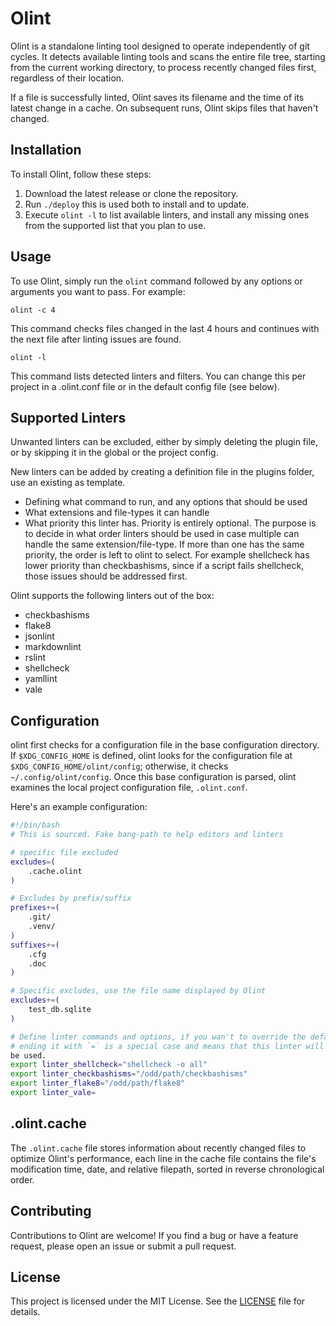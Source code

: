 # Olint

Olint is a standalone linting tool designed to operate independently of git
cycles. It detects available linting tools and scans the entire file tree,
starting from the current working directory, to process recently changed
files first, regardless of their location.

If a file is successfully linted, Olint saves its filename and the time of
its latest change in a cache. On subsequent runs, Olint skips files that
haven't changed.

## Installation

To install Olint, follow these steps:

1. Download the latest release or clone the repository.
2. Run `./deploy` this is used both to install and to update.
3. Execute `olint -l` to list available linters, and install any missing
ones from the supported list that you plan to use.

## Usage

To use Olint, simply run the `olint` command followed by any options or
arguments you want to pass. For example:

```shell
olint -c 4
```

This command checks files changed in the last 4 hours and continues with the
next file after linting issues are found.

```shell
olint -l
```

This command lists detected linters and filters.
You can change this per project in a .olint.conf file
or in the default config file (see below).

## Supported Linters

Unwanted linters can be excluded, either by simply deleting the plugin file,
or by skipping it in the global or the project config.

New linters can be added by creating a definition file in the plugins
folder, use an existing as template.

- Defining what command to run, and any options that should be used
- What extensions and file-types it can handle
- What priority this linter has. Priority is entirely optional.
The purpose is to decide in what order linters should be used in case
multiple can handle the same extension/file-type. If more than one
has the same priority, the order is left to olint to select.
For example shellcheck has lower priority than checkbashisms, since if
a script fails shellcheck, those issues should be addressed first.

Olint supports the following linters out of the box:

- checkbashisms
- flake8
- jsonlint
- markdownlint
- rslint
- shellcheck
- yamllint
- vale

## Configuration

olint first checks for a configuration file in the base configuration
directory.
If `$XDG_CONFIG_HOME` is defined, olint looks for the configuration file at
`$XDG_CONFIG_HOME/olint/config`; otherwise, it checks
`~/.config/olint/config`.
Once this base configuration is parsed, olint examines the local project
configuration file, `.olint.conf`.

Here's an example configuration:

```bash
#!/bin/bash
# This is sourced. Fake bang-path to help editors and linters

# specific file excluded
excludes=(
    .cache.olint
)

# Excludes by prefix/suffix
prefixes+=(
    .git/
    .venv/
)
suffixes+=(
    .cfg
    .doc
)

# Specific excludes, use the file name displayed by Olint
excludes+=(
    test_db.sqlite
)

# Define linter commands and options, if you wan't to override the defaults.
# ending it with `=` is a special case and means that this linter will not
be used.
export linter_shellcheck="shellcheck -o all"
export linter_checkbashisms="/odd/path/checkbashisms"
export linter_flake8="/odd/path/flake8"
export linter_vale=
```

## .olint.cache

The `.olint.cache` file stores information about recently changed files
to optimize Olint's performance, each line in the cache file contains the
file's modification time, date,
and relative filepath, sorted in reverse chronological order.

## Contributing

Contributions to Olint are welcome! If you find a bug or have a feature
request, please open an issue or submit a pull request.

## License

This project is licensed under the MIT License. See the [LICENSE](LICENSE)
file for details.
